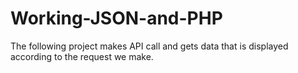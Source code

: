 # Working-JSON-and-PHP
The following project makes API call and gets data that is displayed according to the request we make.
